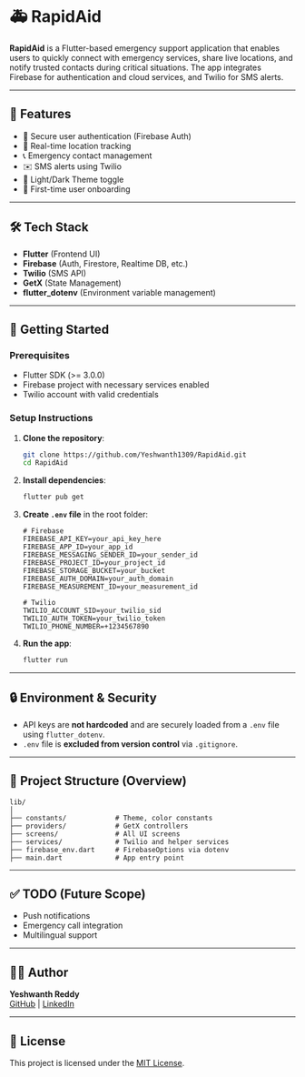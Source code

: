 
# 🚑 RapidAid

**RapidAid** is a Flutter-based emergency support application that enables users to quickly connect with emergency services, share live locations, and notify trusted contacts during critical situations. The app integrates Firebase for authentication and cloud services, and Twilio for SMS alerts.

---

## 📱 Features

- 🔐 Secure user authentication (Firebase Auth)
- 📍 Real-time location tracking
- 📞 Emergency contact management
- ✉️ SMS alerts using Twilio
- 🌙 Light/Dark Theme toggle
- 🎯 First-time user onboarding

---

## 🛠️ Tech Stack

- **Flutter** (Frontend UI)
- **Firebase** (Auth, Firestore, Realtime DB, etc.)
- **Twilio** (SMS API)
- **GetX** (State Management)
- **flutter_dotenv** (Environment variable management)

---

## 🚀 Getting Started

### Prerequisites

- Flutter SDK (>= 3.0.0)
- Firebase project with necessary services enabled
- Twilio account with valid credentials

### Setup Instructions

1. **Clone the repository**:

   ```bash
   git clone https://github.com/Yeshwanth1309/RapidAid.git
   cd RapidAid
   ```

2. **Install dependencies**:

   ```bash
   flutter pub get
   ```

3. **Create `.env` file** in the root folder:

   ```
   # Firebase
   FIREBASE_API_KEY=your_api_key_here
   FIREBASE_APP_ID=your_app_id
   FIREBASE_MESSAGING_SENDER_ID=your_sender_id
   FIREBASE_PROJECT_ID=your_project_id
   FIREBASE_STORAGE_BUCKET=your_bucket
   FIREBASE_AUTH_DOMAIN=your_auth_domain
   FIREBASE_MEASUREMENT_ID=your_measurement_id

   # Twilio
   TWILIO_ACCOUNT_SID=your_twilio_sid
   TWILIO_AUTH_TOKEN=your_twilio_token
   TWILIO_PHONE_NUMBER=+1234567890
   ```

4. **Run the app**:

   ```bash
   flutter run
   ```

---

## 🔒 Environment & Security

- API keys are **not hardcoded** and are securely loaded from a `.env` file using `flutter_dotenv`.
- `.env` file is **excluded from version control** via `.gitignore`.

---

## 📂 Project Structure (Overview)

```
lib/
│
├── constants/            # Theme, color constants
├── providers/            # GetX controllers
├── screens/              # All UI screens
├── services/             # Twilio and helper services
├── firebase_env.dart     # FirebaseOptions via dotenv
├── main.dart             # App entry point
```

---

## ✅ TODO (Future Scope)

- Push notifications
- Emergency call integration
- Multilingual support

---

## 👨‍💻 Author

**Yeshwanth Reddy**  
[GitHub](https://github.com/Yeshwanth1309) | [LinkedIn](https://www.linkedin.com/in/gootyyeshwanthreddy)

---

## 📄 License

This project is licensed under the [MIT License](LICENSE).
